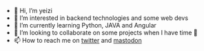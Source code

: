 - 👋 Hi, I’m yeizi
- 👀 I’m interested in backend technologies and some web devs
- 🌱 I’m currently learning Python, JAVA and Angular
- 💞️ I’m looking to collaborate on some projects when I have time 😬
- 📫 How to reach me on [twitter](https://twitter.com/iamyeizi/) and [mastodon](https://mastodon.social/@yeizi/)

<!---
iamyeizi/iamyeizi is a ✨ special ✨ repository because its `README.md` (this file) appears on your GitHub profile.
You can click the Preview link to take a look at your changes.
--->
